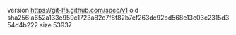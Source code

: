version https://git-lfs.github.com/spec/v1
oid sha256:a652a133e959c1723a82e7f8f82b7ef263dc92bd568e13c03c2315d354d4b222
size 53937
